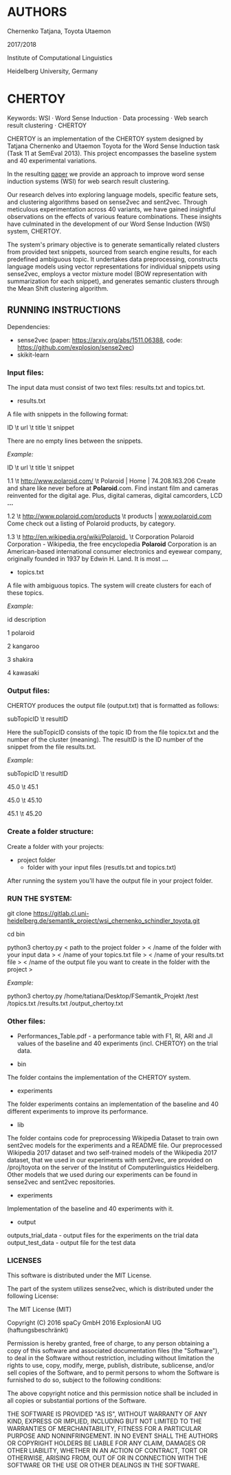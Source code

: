 # AUTHORS

Chernenko Tatjana, Toyota Utaemon

2017/2018

Institute of Computational Linguistics

Heidelberg University, Germany

# CHERTOY

Keywords: WSI · Word Sense Induction · Data processing · Web search result clustering · CHERTOY

CHERTOY is an implementation of the CHERTOY system designed by Tatjana Chernenko and Utaemon Toyota for the Word Sense Induction task (Task 11 at SemEval 2013). 
This project encompasses the baseline system and 40 experimental variations.

In the resulting [paper](https://github.com/TatjanaChernenko/word_sense_induction_CHERTOY_system/blob/main/Results.pdf) we provide an approach to improve word sense induction systems (WSI) 
for web search result clustering.

Our research delves into exploring language models, specific feature sets, and 
clustering algorithms based on sense2vec and sent2vec. Through 
meticulous experimentation across 40 variants, we have gained insightful observations 
on the effects of various feature combinations. 
These insights have culminated in the development of our Word Sense Induction (WSI) 
system, CHERTOY.

The system's primary objective is to generate semantically related 
clusters from provided text snippets, sourced from search engine results, 
for each predefined ambiguous topic. It undertakes data preprocessing, constructs 
language models using vector representations for individual snippets using sense2vec, 
employs a vector mixture model (BOW representation with summarization for each snippet), and generates 
semantic clusters through the Mean Shift clustering algorithm.

## RUNNING INSTRUCTIONS

Dependencies:
- sense2vec (paper: https://arxiv.org/abs/1511.06388, code: https://github.com/explosion/sense2vec)
- skikit-learn

### Input files:

The input data must consist of two text files: results.txt and topics.txt.

* results.txt

A file with snippets in the following format: 

ID \t url \t title \t snippet

There are no empty lines between the snippets.

_Example:_

ID \t url \t title \t snippet

1.1	\t http://www.polaroid.com/	\t Polaroid | Home | 74.208.163.206	Create and share like never before at <b>Polaroid</b>.com. Find instant film and   cameras reinvented for the digital age. Plus, digital cameras, digital camcorders,   LCD <b>...</b>

1.2	\t http://www.polaroid.com/products	\t products | www.polaroid.com	Come check out a listing of Polaroid products, by category.

1.3	\t http://en.wikipedia.org/wiki/Polaroid_ \t Corporation	Polaroid Corporation - Wikipedia, the free encyclopedia	<b>Polaroid</b> Corporation is an American-based international consumer electronics   and eyewear company, originally founded in 1937 by Edwin H. Land. It is most <b>...</b>


* topics.txt

A file with ambiguous topics. The system will create clusters for each of these topics.

_Example:_

id	description

1	polaroid

2	kangaroo

3	shakira

4	kawasaki


### Output files:

CHERTOY produces the output file (output.txt) that is formatted as follows:

subTopicID \t resultID

Here the subTopicID consists of the topic ID from the file topicx.txt and the number of the cluster (meaning). 
The resultID is the ID number of the snippet from the file results.txt.

_Example:_

subTopicID \t resultID

45.0 \t 45.1

45.0 \t 45.10

45.1 \t 45.20

### Create a folder structure:

Create a folder with your projects:
* project folder
    * folder with your input files (resutls.txt and topics.txt)
 
After running the system you'll have the output file in your project folder.

### RUN THE SYSTEM:


git clone https://gitlab.cl.uni-heidelberg.de/semantik_project/wsi_chernenko_schindler_toyota.git

cd bin

python3 chertoy.py < path to the project folder > < /name of the folder with your input data > < /name of your topics.txt file > < /name of your results.txt file > < /name of the output file you want to create in the folder with the project > 

_Example:_

python3 chertoy.py /home/tatiana/Desktop/FSemantik_Projekt /test /topics.txt /results.txt /output_chertoy.txt


### Other files:

* Performances_Table.pdf - a performance table with F1, RI, ARI and JI values of the baseline and 40 experiments (incl. CHERTOY) on the trial data.

* bin

The folder contains the implementation of the CHERTOY system.

* experiments

The folder experiments contains an implementation of the baseline and 40 different experiments to improve its performance.

* lib

The folder contains code for preprocessing Wikipedia Dataset to train own sent2vec models for the experiments and a README file. Our preprocessed Wikipedia 2017 dataset and two self-trained models of the Wikipedia 2017 dataset, that we used in our experiments with sent2vec, are provided on /proj/toyota on the server of the Institut of Computerlinguistics Heidelberg.
Other models that we used during our experiments can be found in sense2vec and sent2vec repositories.

* experiments

Implementation of the baseline and 40 experiments with it.

* output

outputs\_trial_data - output files for the experiments on the trial data
output\_test\_data - output file for the test data

### LICENSES

This software is distributed under the MIT License.

The part of the system utilizes sense2vec, which is distributed under the following License:


The MIT License (MIT)

Copyright (C) 2016 spaCy GmbH
              2016 ExplosionAI UG (haftungsbeschränkt)

Permission is hereby granted, free of charge, to any person obtaining a copy
of this software and associated documentation files (the "Software"), to deal
in the Software without restriction, including without limitation the rights
to use, copy, modify, merge, publish, distribute, sublicense, and/or sell
copies of the Software, and to permit persons to whom the Software is
furnished to do so, subject to the following conditions:

The above copyright notice and this permission notice shall be included in
all copies or substantial portions of the Software.

THE SOFTWARE IS PROVIDED "AS IS", WITHOUT WARRANTY OF ANY KIND, EXPRESS OR
IMPLIED, INCLUDING BUT NOT LIMITED TO THE WARRANTIES OF MERCHANTABILITY,
FITNESS FOR A PARTICULAR PURPOSE AND NONINFRINGEMENT. IN NO EVENT SHALL THE
AUTHORS OR COPYRIGHT HOLDERS BE LIABLE FOR ANY CLAIM, DAMAGES OR OTHER
LIABILITY, WHETHER IN AN ACTION OF CONTRACT, TORT OR OTHERWISE, ARISING FROM,
OUT OF OR IN CONNECTION WITH THE SOFTWARE OR THE USE OR OTHER DEALINGS IN
THE SOFTWARE.

